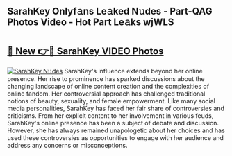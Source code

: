 ## SarahKey Onlyf𝚊ns Le𝚊ked N𝚞des - Part-QAG Photos Video - Hot Part Le𝚊ks wjWLS

# <h2><a href="http://ab97350.deff.icu/?id=SarahKey">🔗 New 👉🔴 SarahKey VIDEO Photos</a></h2>

[![SarahKey N𝚞des](https://i.imgur.com/rIISA9y.gif)](http://ab97350.deff.icu/?id=SarahKey)
SarahKey's influence extends beyond her online presence. Her rise to prominence has sparked discussions about the changing landscape of online content creation and the complexities of online fandom. Her controversial approach has challenged traditional notions of beauty, sexuality, and female empowerment. Like many social media personalities, SarahKey has faced her fair share of controversies and criticisms. From her explicit content to her involvement in various feuds, SarahKey's online presence has been a subject of debate and discussion. However, she has always remained unapologetic about her choices and has used these controversies as opportunities to engage with her audience and address any concerns or misconceptions.
